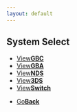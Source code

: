 ```yaml
---
layout: default
---
```


## System Select
<fivebutton>
          <ul>
            <li><a href="./GBC/">View<strong>GBC</strong></a></li>
            <li><a href="./GBA/">View<strong>GBA</strong></a></li>
            <li><a href="./NDS/">View<strong>NDS</strong></a></li>
            <li><a href="./3DS/">View<strong>3DS</strong></a></li>
            <li><a href="./Switch/">View<strong>Switch</strong></a></li>
          </ul>
</fivebutton>

<onebutton>
<ul>
            <li><a href="../">Go<strong>Back</strong></a></li>
          </ul>
</onebutton>

